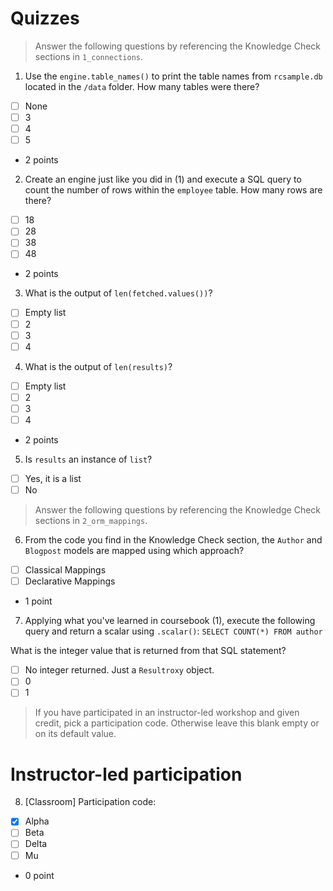 # Quizzes
> Answer the following questions by referencing the Knowledge Check sections in `1_connections`.

1. Use the `engine.table_names()` to print the table names from `rcsample.db` located in the `/data` folder. How many tables were there? 
- [ ] None
- [ ] 3
- [ ] 4
- [ ] 5
+ 2 points

2. Create an engine just like you did in (1) and execute a SQL query to count the number of rows within the `employee` table. How many rows are there?
- [ ] 18
- [ ] 28
- [ ] 38
- [ ] 48
+ 2 points

3. What is the output of `len(fetched.values())`?
- [ ] Empty list
- [ ] 2
- [ ] 3
- [ ] 4

4. What is the output of `len(results)`?
- [ ] Empty list
- [ ] 2
- [ ] 3
- [ ] 4
+ 2 points

5. Is `results` an instance of `list`?
- [ ] Yes, it is a list
- [ ] No

> Answer the following questions by referencing the Knowledge Check sections in `2_orm_mappings`.

6. From the code you find in the Knowledge Check section, the `Author` and `Blogpost` models are mapped using which approach? 
- [ ] Classical Mappings
- [ ] Declarative Mappings
+ 1 point

7. Applying what you've learned in coursebook (1), execute the following query and return a scalar using `.scalar()`:
`SELECT COUNT(*) FROM author`

What is the integer value that is returned from that SQL statement?
- [ ] No integer returned. Just a `Resultroxy` object.
- [ ] 0
- [ ] 1

> If you have participated in an instructor-led workshop and given credit, pick a participation code. Otherwise leave this blank empty or on its default value. 

# Instructor-led participation

8. [Classroom] Participation code:
- [x] Alpha
- [ ] Beta
- [ ] Delta
- [ ] Mu
+ 0 point
